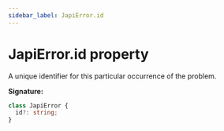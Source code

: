 ```yaml
---
sidebar_label: JapiError.id
---
```


# JapiError.id property

A unique identifier for this particular occurrence of the problem.

**Signature:**

```typescript
class JapiError {
  id?: string;
}
```

